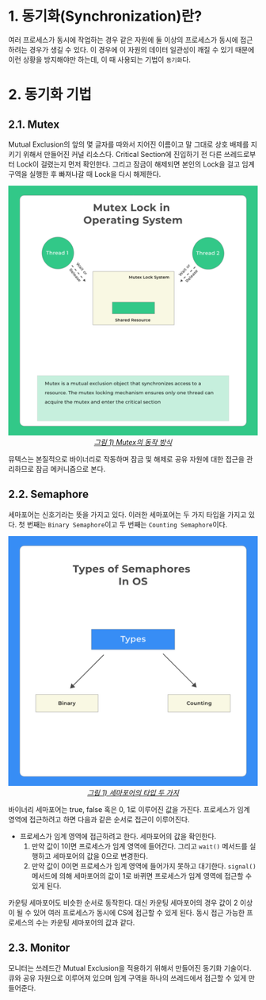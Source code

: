 # 1. 동기화(Synchronization)란?

여러 프로세스가 동시에 작업하는 경우 같은 자원에 둘 이상의 프로세스가 동시에 접근하려는 경우가 생길 수 있다. 이 경우에 이 자원의 데이터 일관성이 깨질 수 있기 때문에 이런 상황을 방지해야만 하는데, 이 때 사용되는 기법이 `동기화`다.

# 2. 동기화 기법

## 2.1. Mutex

Mutual Exclusion의 앞의 몇 글자를 따와서 지어진 이름이고 말 그대로 상호 배제를 지키기 위해서 만들어진 커널 리소스다. Critical Section에 진입하기 전 다른 쓰레드로부터 Lock이 걸렸는지 먼저 확인한다. 그리고 잠금이 해제되면 본인의 Lock을 걸고 임계 구역을 실행한 후 빠져나갈 때 Lock을 다시 해제한다.

<p align="center">
    <a href="https://prepinsta.com/operating-systems/mutex/">
        <img src="../images/synchronization_1.png"><br>
        <em>그림 1) Mutex의 동작 방식</em>
    </a>
</p>

뮤텍스는 본질적으로 바이너리로 작동하며 잠금 및 해제로 공유 자원에 대한 접근을 관리하므로 잠금 메커니즘으로 본다.

## 2.2. Semaphore

세마포어는 신호기라는 뜻을 가지고 있다. 이러한 세마포어는 두 가지 타입을 가지고 있다. 첫 번째는 `Binary Semaphore`이고 두 번째는 `Counting Semaphore`이다.

<p align="center">
    <a href="https://prepinsta.com/operating-systems/mutex/">
        <img src="../images/synchronization_2.png"><br>
        <em>그림 1) 세마포어의 타입 두 가지</em>
    </a>
</p>

바이너리 세마포어는 true, false 혹은 0, 1로 이루어진 값을 가진다. 프로세스가 임계 영역에 접근하려고 하면 다음과 같은 순서로 접근이 이루어진다.

- 프로세스가 임계 영역에 접근하려고 한다. 세마포어의 값을 확인한다.
    1. 만약 값이 1이면 프로세스가 임계 영역에 들어간다. 그리고 `wait()` 메서드를 실행하고 세마포어의 값을 0으로 변경한다.
    2. 만약 값이 0이면 프로세스가 임계 영역에 들어가지 못하고 대기한다. `signal()` 메서드에 의해 세마포어의 값이 1로 바뀌면 프로세스가 임계 영역에 접근할 수 있게 된다.

카운팅 세마포어도 비슷한 순서로 동작한다. 대신 카운팅 세마포어의 경우 값이 2 이상이 될 수 있어 여러 프로세스가 동시에 CS에 접근할 수 있게 된다. 동시 접근 가능한 프로세스의 수는 카운팅 세마포어의 값과 같다.

## 2.3. Monitor

모니터는 쓰레드간 Mutual Exclusion을 적용하기 위해서 만들어진 동기화 기술이다. 큐와 공유 자원으로 이루어져 있으며 임계 구역을 하나의 쓰레드에서 접근할 수 있게 만들어준다.